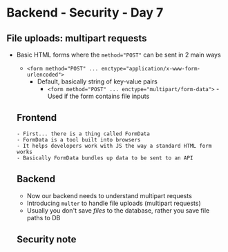 # Backend - Security - Day 7

## File uploads: multipart requests

- Basic HTML forms where the `method="POST"` can be sent in 2 main ways
      <!-- mime Types -->
    - `<form method="POST" ... enctype="application/x-www-form-urlencoded">`
         - Default, basically string of key-value pairs
             - `<form method="POST" ... enctype="multipart/form-data">`
                     - Used if the form contains file inputs


  ## Frontend
      - First... there is a thing called FormData
      - FormData is a tool built into browsers
      - It helps developers work with JS the way a standard HTML form works
      - Basically FormData bundles up data to be sent to an API

  ## Backend
  - Now our backend needs to understand multipart requests
  - Introducing `multer` to handle file uploads (multipart requests)
  - Usually you don't save *files* to the database, rather you save file paths to DB
  
  ## Security note